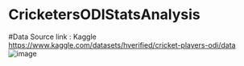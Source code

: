 # CricketersODIStatsAnalysis
#Data Source link : Kaggle
https://www.kaggle.com/datasets/hverified/cricket-players-odi/data 
![image](https://github.com/Bhanuteja009/CricketersODIStatsAnalysis/assets/111616559/9cbed658-489c-4353-acb1-4b18620ba1cf)
